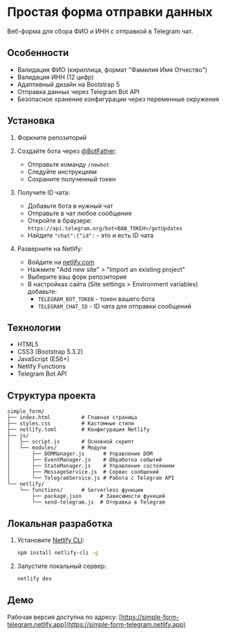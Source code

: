 # Простая форма отправки данных

Веб-форма для сбора ФИО и ИНН с отправкой в Telegram чат.

## Особенности

- Валидация ФИО (кириллица, формат "Фамилия Имя Отчество")
- Валидация ИНН (12 цифр)
- Адаптивный дизайн на Bootstrap 5
- Отправка данных через Telegram Bot API
- Безопасное хранение конфигурации через переменные окружения

## Установка

1. Форкните репозиторий
2. Создайте бота через [@BotFather](https://t.me/BotFather):
   - Отправьте команду `/newbot`
   - Следуйте инструкциям
   - Сохраните полученный токен

3. Получите ID чата:
   - Добавьте бота в нужный чат
   - Отправьте в чат любое сообщение
   - Откройте в браузере: `https://api.telegram.org/bot<ВАШ_ТОКЕН>/getUpdates`
   - Найдите `"chat":{"id":` - это и есть ID чата

4. Разверните на Netlify:
   - Войдите на [netlify.com](https://netlify.com)
   - Нажмите "Add new site" > "Import an existing project"
   - Выберите ваш форк репозитория
   - В настройках сайта (Site settings > Environment variables) добавьте:
     - `TELEGRAM_BOT_TOKEN` - токен вашего бота
     - `TELEGRAM_CHAT_ID` - ID чата для отправки сообщений

## Технологии

- HTML5
- CSS3 (Bootstrap 5.3.2)
- JavaScript (ES6+)
- Netlify Functions
- Telegram Bot API

## Структура проекта

```
simple_form/
├── index.html          # Главная страница
├── styles.css          # Кастомные стили
├── netlify.toml        # Конфигурация Netlify
├── js/
│   ├── script.js       # Основной скрипт
│   └── modules/        # Модули
│       ├── DOMManager.js      # Управление DOM
│       ├── EventManager.js    # Обработка событий
│       ├── StateManager.js    # Управление состоянием
│       ├── MessageService.js  # Сервис сообщений
│       └── TelegramService.js # Работа с Telegram API
└── netlify/
    └── functions/      # Serverless функции
        ├── package.json      # Зависимости функций
        └── send-telegram.js  # Отправка в Telegram
```

## Локальная разработка

1. Установите [Netlify CLI](https://docs.netlify.com/cli/get-started/):
   ```bash
   npm install netlify-cli -g
   ```

2. Запустите локальный сервер:
   ```bash
   netlify dev
   ```

## Демо

Рабочая версия доступна по адресу: [https://simple-form-telegram.netlify.app](https://simple-form-telegram.netlify.app)
